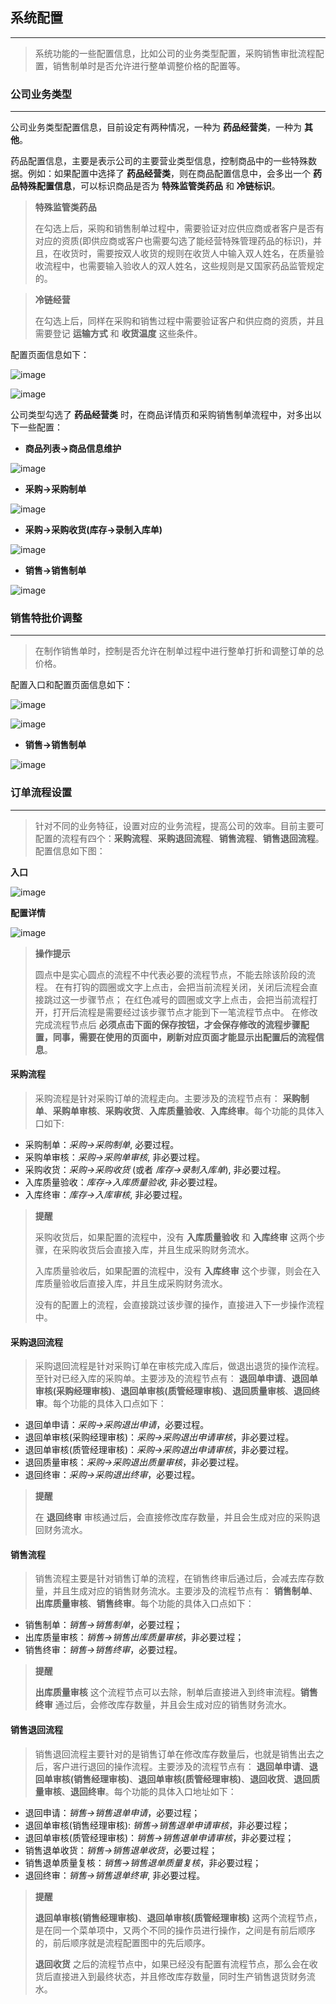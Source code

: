 ## 系统配置

<!-- toc -->

---

> 系统功能的一些配置信息，比如公司的业务类型配置，采购销售审批流程配置，销售制单时是否允许进行整单调整价格的配置等。

### 公司业务类型

---

公司业务类型配置信息，目前设定有两种情况，一种为 **药品经营类**，一种为 **其他**。

药品配置信息，主要是表示公司的主要营业类型信息，控制商品中的一些特殊数据。例如：如果配置中选择了 **药品经营类**，则在商品配置信息中，会多出一个 **药品特殊配置信息**，可以标识商品是否为 **特殊监管类药品** 和 **冷链标识**。

> **特殊监管类药品**
>
> 在勾选上后，采购和销售制单过程中，需要验证对应供应商或者客户是否有对应的资质(即供应商或客户也需要勾选了能经营特殊管理药品的标识)，并且，在收货时，需要按双人收货的规则在收货人中输入双人姓名，在质量验收流程中，也需要输入验收人的双人姓名，这些规则是又国家药品监管规定的。

> **冷链经营**
>
> 在勾选上后，同样在采购和销售过程中需要验证客户和供应商的资质，并且需要登记 **运输方式** 和 **收货温度** 这些条件。

配置页面信息如下：

![image](./image/config-goods-index.png)

![image](./image/config-goods-type.png)

公司类型勾选了 **药品经营类** 时，在商品详情页和采购销售制单流程中，对多出以下一些配置：

- **商品列表->商品信息维护**

![image](./image/config-goods-1.png)

- **采购->采购制单**

![image](./image/config-goods-2.png)

- **采购->采购收货(库存->录制入库单)**

![image](./image/config-goods-3.png)

- **销售->销售制单**

![image](./image/config-goods-4.png)

### 销售特批价调整

---

> 在制作销售单时，控制是否允许在制单过程中进行整单打折和调整订单的总价格。

配置入口和配置页面信息如下：

![image](./image/config-sell-1.png)

![image](./image/config-sell-2.png)

- **销售->销售制单**

![image](./image/config-sell-3.png)

### 订单流程设置

---

> 针对不同的业务特征，设置对应的业务流程，提高公司的效率。目前主要可配置的流程有四个：**采购流程**、**采购退回流程**、**销售流程**、**销售退回流程**。配置信息如下图：

**入口**

![image](./image/config-flow-1.png)

**配置详情**

![image](./image/config-flow-2.png)

> **操作提示**
>
> 圆点中是实心圆点的流程不中代表必要的流程节点，不能去除该阶段的流程。
> 在有打钩的圆圈或文字上点击，会把当前流程关闭，关闭后流程会直接跳过这一步骤节点；
> 在红色减号的圆圈或文字上点击，会把当前流程打开，打开后流程是需要经过该步骤节点才能到下一笔流程节点中。
> 在修改完成流程节点后 **必须点击下面的保存按钮，才会保存修改的流程步骤配置，同事，需要在使用的页面中，刷新对应页面才能显示出配置后的流程信息**。

#### 采购流程

> 采购流程是针对采购订单的流程走向。主要涉及的流程节点有：
> **采购制单**、**采购单审核**、**采购收货**、**入库质量验收**、**入库终审**。每个功能的具体入口如下:

- 采购制单：_采购->采购制单_, 必要过程。
- 采购单审核：_采购->采购单审核_, 非必要过程。
- 采购收货：_采购->采购收货_ (或者 _库存->录制入库单_), 非必要过程。
- 入库质量验收：_库存->入库质量验收_, 非必要过程。
- 入库终审：_库存->入库审核_, 非必要过程。

> **提醒**
>
> 采购收货后，如果配置的流程中，没有 **入库质量验收** 和 **入库终审** 这两个步 骤，在采购收货后会直接入库，并且生成采购财务流水。
>
> 入库质量验收后，如果配置的流程中，没有 **入库终审** 这个步骤，则会在入库质量验收后直接入库，并且生成采购财务流水。
>
> 没有的配置上的流程，会直接跳过该步骤的操作，直接进入下一步操作流程中。

#### 采购退回流程

> 采购退回流程是针对采购订单在审核完成入库后，做退出退货的操作流程。至针对已经入库的采购单。主要涉及的流程节点有：
> **退回单申请**、**退回单审核(采购经理审核)**、**退回单审核(质管经理审核)**、**退回质量审核**、**退回终审**。每个功能的具体入口点如下：

- 退回单申请：_采购->采购退出申请_，必要过程。
- 退回单审核(采购经理审核)：_采购->采购退出申请审核_，非必要过程。
- 退回单审核(质管经理审核)：_采购->采购退出申请审核_，非必要过程。
- 退回质量审核：_采购->采购退出质量审核_，非必要过程。
- 退回终审：_采购->采购退出终审_，必要过程。

> **提醒**
>
> 在 **退回终审** 审核通过后，会直接修改库存数量，并且会生成对应的采购退回财务流水。

#### 销售流程

> 销售流程主要是针对销售订单的流程，在销售终审后通过后，会减去库存数量，并且生成对应的销售财务流水。主要涉及的流程节点有：
> **销售制单**、**出库质量审核**、**销售终审**。每个功能的具体入口点如下：

- 销售制单：_销售->销售制单_，必要过程；
- 出库质量审核：_销售->销售出库质量审核_，非必要过程；
- 销售终审：_销售->销售终审_，必要过程。

> **提醒**
>
> **出库质量审核** 这个流程节点可以去除，制单后直接进入到终审流程。**销售终审** 通过后，会修改库存数量，并且会生成对应的销售财务流水。

#### 销售退回流程

> 销售退回流程主要针对的是销售订单在修改库存数量后，也就是销售出去之后，客户进行退回的操作流程。主要涉及的流程节点有：
> **退回单申请**、**退回单审核(销售经理审核)**、**退回单审核(质管经理审核)**、**退回收货**、**退回质量审核**、**退回终审**。每个功能的具体入口地址如下：

- 退回申请：_销售->销售退单申请_，必要过程；
- 退回单审核(销售经理审核): _销售->销售退单申请审核_，非必要过程；
- 退回单审核(质管经理审核)：_销售->销售退单申请审核_，非必要过程；
- 销售退单收货：_销售->销售退单收货_，必要过程；
- 销售退单质量复核：_销售->销售退单质量复核_，非必要过程；
- 退回终审：_销售->销售退单终审_, 非必要过程。

> **提醒**
>
> **退回单审核(销售经理审核)**、**退回单审核(质管经理审核)** 这两个流程节点，是在同一个菜单项中，又两个不同的操作员进行操作，之间是有前后顺序的，前后顺序就是流程配置图中的先后顺序。
>
> **退回收货** 之后的流程节点中，如果已经没有配置有流程节点，那么会在收货后直接进入到最终状态，并且修改库存数量，同时生产销售退货财务流水。
